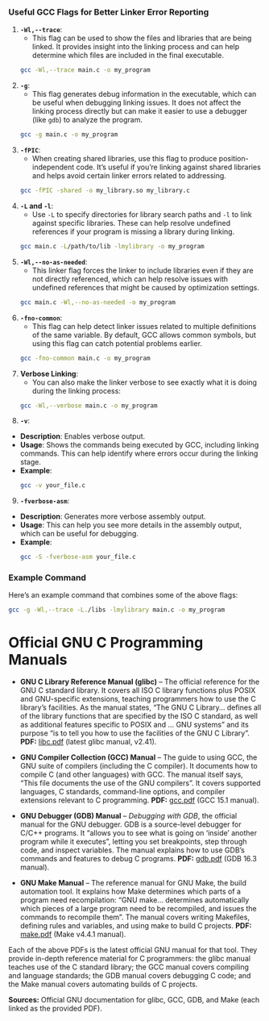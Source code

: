 ### Useful GCC Flags for Better Linker Error Reporting

1. **`-Wl,--trace`**:
   - This flag can be used to show the files and libraries that are being linked. It provides insight into the linking process and can help determine which files are included in the final executable.
   ```bash
   gcc -Wl,--trace main.c -o my_program
   ```
2. **`-g`**:
   - This flag generates debug information in the executable, which can be useful when debugging linking issues. It does not affect the linking process directly but can make it easier to use a debugger (like `gdb`) to analyze the program.
   ```bash
   gcc -g main.c -o my_program
   ```
3. **`-fPIC`**:
   - When creating shared libraries, use this flag to produce position-independent code. It’s useful if you’re linking against shared libraries and helps avoid certain linker errors related to addressing.
   ```bash
   gcc -fPIC -shared -o my_library.so my_library.c
   ```
4. **`-L` and `-l`**:
   - Use `-L` to specify directories for library search paths and `-l` to link against specific libraries. These can help resolve undefined references if your program is missing a library during linking.
   ```bash
   gcc main.c -L/path/to/lib -lmylibrary -o my_program
   ```
5. **`-Wl,--no-as-needed`**:
   - This linker flag forces the linker to include libraries even if they are not directly referenced, which can help resolve issues with undefined references that might be caused by optimization settings.
   ```bash
   gcc main.c -Wl,--no-as-needed -o my_program
   ```
6. **`-fno-common`**:
   - This flag can help detect linker issues related to multiple definitions of the same variable. By default, GCC allows common symbols, but using this flag can catch potential problems earlier.
   ```bash
   gcc -fno-common main.c -o my_program
   ```
7. **Verbose Linking**:
   - You can also make the linker verbose to see exactly what it is doing during the linking process:
   ```bash
   gcc -Wl,--verbose main.c -o my_program
   ```
8. **`-v`**:
- **Description**: Enables verbose output.
- **Usage**: Shows the commands being executed by GCC, including linking commands. This can help identify where errors occur during the linking stage.
- **Example**: 
  ```bash
  gcc -v your_file.c
  ```
9. **`-fverbose-asm`**:
- **Description**: Generates more verbose assembly output.
- **Usage**: This can help you see more details in the assembly output, which can be useful for debugging.
- **Example**: 
  ```bash
  gcc -S -fverbose-asm your_file.c
  ```
### Example Command
Here’s an example command that combines some of the above flags:
```bash
gcc -g -Wl,--trace -L./libs -lmylibrary main.c -o my_program
```

# Official GNU C Programming Manuals

* **GNU C Library Reference Manual (glibc)** – The official reference for the GNU C standard library. It covers all ISO C library functions plus POSIX and GNU-specific extensions, teaching programmers how to use the C library’s facilities.  As the manual states, “The GNU C Library… defines all of the library functions that are specified by the ISO C standard, as well as additional features specific to POSIX and … GNU systems” and its purpose “is to tell you how to use the facilities of the GNU C Library”. **PDF:** [libc.pdf](https://sourceware.org/glibc/manual/latest/pdf/libc.pdf) (latest glibc manual, v2.41).

* **GNU Compiler Collection (GCC) Manual** – The guide to using GCC, the GNU suite of compilers (including the C compiler). It documents how to compile C (and other languages) with GCC. The manual itself says, “This file documents the use of the GNU compilers”. It covers supported languages, C standards, command-line options, and compiler extensions relevant to C programming. **PDF:** [gcc.pdf](https://gcc.gnu.org/onlinedocs/gcc-15.1.0/gcc.pdf) (GCC 15.1 manual).

* **GNU Debugger (GDB) Manual** – *Debugging with GDB*, the official manual for the GNU debugger. GDB is a source-level debugger for C/C++ programs. It “allows you to see what is going on ‘inside’ another program while it executes”, letting you set breakpoints, step through code, and inspect variables. The manual explains how to use GDB’s commands and features to debug C programs. **PDF:** [gdb.pdf](https://sourceware.org/gdb/download/onlinedocs/gdb.pdf) (GDB 16.3 manual).

* **GNU Make Manual** – The reference manual for GNU Make, the build automation tool. It explains how Make determines which parts of a program need recompilation: “GNU make… determines automatically which pieces of a large program need to be recompiled, and issues the commands to recompile them”. The manual covers writing Makefiles, defining rules and variables, and using make to build C projects. **PDF:** [make.pdf](https://www.gnu.org/s/make/manual/make.pdf) (Make v4.4.1 manual).

Each of the above PDFs is the latest official GNU manual for that tool. They provide in-depth reference material for C programmers: the glibc manual teaches use of the C standard library; the GCC manual covers compiling and language standards; the GDB manual covers debugging C code; and the Make manual covers automating builds of C projects.

**Sources:** Official GNU documentation for glibc, GCC, GDB, and Make (each linked as the provided PDF).

